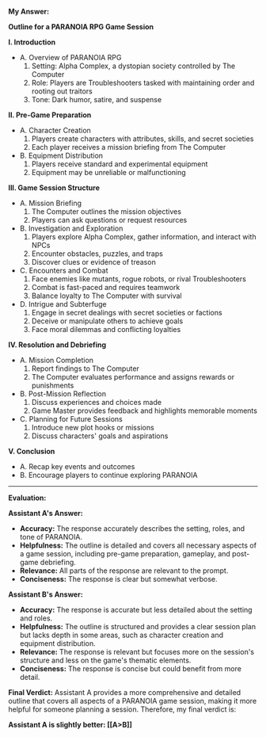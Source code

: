 
**My Answer:**

**Outline for a PARANOIA RPG Game Session**

**I. Introduction**
   - A. Overview of PARANOIA RPG
      1. Setting: Alpha Complex, a dystopian society controlled by The Computer
      2. Role: Players are Troubleshooters tasked with maintaining order and rooting out traitors
      3. Tone: Dark humor, satire, and suspense

**II. Pre-Game Preparation**
   - A. Character Creation
      1. Players create characters with attributes, skills, and secret societies
      2. Each player receives a mission briefing from The Computer
   - B. Equipment Distribution
      1. Players receive standard and experimental equipment
      2. Equipment may be unreliable or malfunctioning

**III. Game Session Structure**
   - A. Mission Briefing
      1. The Computer outlines the mission objectives
      2. Players can ask questions or request resources
   - B. Investigation and Exploration
      1. Players explore Alpha Complex, gather information, and interact with NPCs
      2. Encounter obstacles, puzzles, and traps
      3. Discover clues or evidence of treason
   - C. Encounters and Combat
      1. Face enemies like mutants, rogue robots, or rival Troubleshooters
      2. Combat is fast-paced and requires teamwork
      3. Balance loyalty to The Computer with survival
   - D. Intrigue and Subterfuge
      1. Engage in secret dealings with secret societies or factions
      2. Deceive or manipulate others to achieve goals
      3. Face moral dilemmas and conflicting loyalties

**IV. Resolution and Debriefing**
   - A. Mission Completion
      1. Report findings to The Computer
      2. The Computer evaluates performance and assigns rewards or punishments
   - B. Post-Mission Reflection
      1. Discuss experiences and choices made
      2. Game Master provides feedback and highlights memorable moments
   - C. Planning for Future Sessions
      1. Introduce new plot hooks or missions
      2. Discuss characters' goals and aspirations

**V. Conclusion**
   - A. Recap key events and outcomes
   - B. Encourage players to continue exploring PARANOIA

---

**Evaluation:**

**Assistant A's Answer:**
- **Accuracy:** The response accurately describes the setting, roles, and tone of PARANOIA.
- **Helpfulness:** The outline is detailed and covers all necessary aspects of a game session, including pre-game preparation, gameplay, and post-game debriefing.
- **Relevance:** All parts of the response are relevant to the prompt.
- **Conciseness:** The response is clear but somewhat verbose.

**Assistant B's Answer:**
- **Accuracy:** The response is accurate but less detailed about the setting and roles.
- **Helpfulness:** The outline is structured and provides a clear session plan but lacks depth in some areas, such as character creation and equipment distribution.
- **Relevance:** The response is relevant but focuses more on the session's structure and less on the game's thematic elements.
- **Conciseness:** The response is concise but could benefit from more detail.

**Final Verdict:**
Assistant A provides a more comprehensive and detailed outline that covers all aspects of a PARANOIA game session, making it more helpful for someone planning a session. Therefore, my final verdict is:

**Assistant A is slightly better: [[A>B]]**